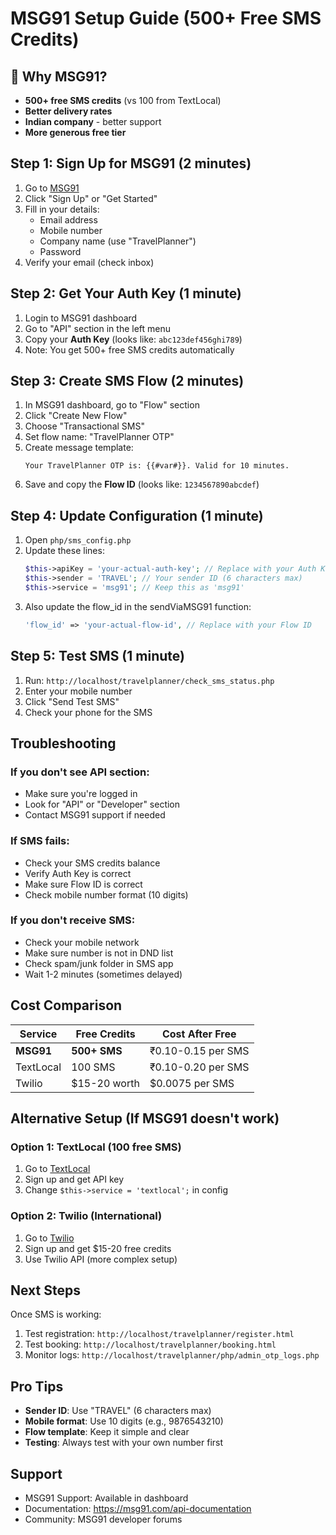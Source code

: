 # MSG91 Setup Guide (500+ Free SMS Credits)

## 🎯 **Why MSG91?**
- **500+ free SMS credits** (vs 100 from TextLocal)
- **Better delivery rates**
- **Indian company** - better support
- **More generous free tier**

## Step 1: Sign Up for MSG91 (2 minutes)
1. Go to [MSG91](https://msg91.com/)
2. Click "Sign Up" or "Get Started"
3. Fill in your details:
   - Email address
   - Mobile number
   - Company name (use "TravelPlanner")
   - Password
4. Verify your email (check inbox)

## Step 2: Get Your Auth Key (1 minute)
1. Login to MSG91 dashboard
2. Go to "API" section in the left menu
3. Copy your **Auth Key** (looks like: `abc123def456ghi789`)
4. Note: You get 500+ free SMS credits automatically

## Step 3: Create SMS Flow (2 minutes)
1. In MSG91 dashboard, go to "Flow" section
2. Click "Create New Flow"
3. Choose "Transactional SMS"
4. Set flow name: "TravelPlanner OTP"
5. Create message template:
   ```
   Your TravelPlanner OTP is: {{#var#}}. Valid for 10 minutes.
   ```
6. Save and copy the **Flow ID** (looks like: `1234567890abcdef`)

## Step 4: Update Configuration (1 minute)
1. Open `php/sms_config.php`
2. Update these lines:
   ```php
   $this->apiKey = 'your-actual-auth-key'; // Replace with your Auth Key
   $this->sender = 'TRAVEL'; // Your sender ID (6 characters max)
   $this->service = 'msg91'; // Keep this as 'msg91'
   ```
3. Also update the flow_id in the sendViaMSG91 function:
   ```php
   'flow_id' => 'your-actual-flow-id', // Replace with your Flow ID
   ```

## Step 5: Test SMS (1 minute)
1. Run: `http://localhost/travelplanner/check_sms_status.php`
2. Enter your mobile number
3. Click "Send Test SMS"
4. Check your phone for the SMS

## Troubleshooting

### If you don't see API section:
- Make sure you're logged in
- Look for "API" or "Developer" section
- Contact MSG91 support if needed

### If SMS fails:
- Check your SMS credits balance
- Verify Auth Key is correct
- Make sure Flow ID is correct
- Check mobile number format (10 digits)

### If you don't receive SMS:
- Check your mobile network
- Make sure number is not in DND list
- Check spam/junk folder in SMS app
- Wait 1-2 minutes (sometimes delayed)

## Cost Comparison

| Service | Free Credits | Cost After Free |
|---------|-------------|-----------------|
| **MSG91** | **500+ SMS** | ₹0.10-0.15 per SMS |
| TextLocal | 100 SMS | ₹0.10-0.20 per SMS |
| Twilio | $15-20 worth | $0.0075 per SMS |

## Alternative Setup (If MSG91 doesn't work)

### Option 1: TextLocal (100 free SMS)
1. Go to [TextLocal](https://www.textlocal.in/)
2. Sign up and get API key
3. Change `$this->service = 'textlocal';` in config

### Option 2: Twilio (International)
1. Go to [Twilio](https://www.twilio.com/)
2. Sign up and get $15-20 free credits
3. Use Twilio API (more complex setup)

## Next Steps
Once SMS is working:
1. Test registration: `http://localhost/travelplanner/register.html`
2. Test booking: `http://localhost/travelplanner/booking.html`
3. Monitor logs: `http://localhost/travelplanner/php/admin_otp_logs.php`

## Pro Tips
- **Sender ID**: Use "TRAVEL" (6 characters max)
- **Mobile format**: Use 10 digits (e.g., 9876543210)
- **Flow template**: Keep it simple and clear
- **Testing**: Always test with your own number first

## Support
- MSG91 Support: Available in dashboard
- Documentation: https://msg91.com/api-documentation
- Community: MSG91 developer forums 